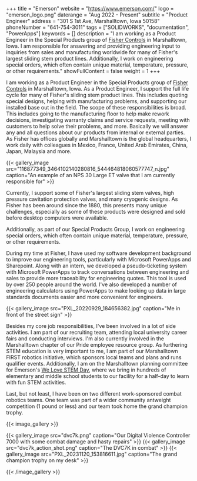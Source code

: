 +++
title = "Emerson"
website = "https://www.emerson.com/"
logo = "emerson_logo.png"
daterange = "Aug 2022 - Present"
subtitle = "Product Engineer"
address = "301 S 1st Ave, Marshalltown, Iowa 50158"
phoneNumber = "641-754-3011"
tags = ["SOLIDWORKS", "documentation", "PowerApps"]
keywords = []
description = "I am working as a Product Engineer in the Special Products group of [Fisher Controls](https://www.emerson.com/en-us/automation/fisher) in Marshalltown, Iowa. I am responsible for answering and providing engineering input to inquiries from sales and manufacturing worldwide for many of Fisher's largest sliding stem product lines. Additionally, I work on engineering special orders, which often contain unique material, temperature, pressure, or other requirements."
showFullContent = false
weight = 1
+++

I am working as a Product Engineer in the Special Products group of
[Fisher Controls](https://www.emerson.com/en-us/automation/fisher) in
Marshalltown, Iowa. As a Product Engineer, I support the full life cycle for many of
Fisher's sliding stem product lines. This includes quoting special designs,
helping with manufacturing problems, and supporting our installed base out in the field.
The scope of these responsibilities is broad. This includes going to the manufacturing
floor to help make rework decisions, investigating warranty claims and service requests,
meeting with customers to help solve their problems, and more. Basically
we will answer any and all questions about our products from internal or external
parties. As Fisher has offices globally and Marshalltown is the global headquarters,
I work daily with colleagues in Mexico, France, United Arab Emirates, China, Japan,
Malaysia and more.

{{< gallery_image src="116877349_3464102140280816_544464818060577747_n.jpg" caption="An example of an NPS 30 Large ET valve that I am currently responsible for" >}}

Currently, I support some of Fisher's largest sliding stem valves, high pressure
cavitation protection valves, and many cryogenic designs. As Fisher has been around
since the 1880, this presents many unique challenges, especially as some of these
products were designed and sold before desktop computers were available.

Additionally, as part of our Special Products Group, I work on engineering special
orders, which often contain unique material, temperature, pressure, or other
requirements.

During my time at Fisher, I have used my software development background to
improve our engineering tools, particularly with Microsoft PowerApps and Sharepoint.
Along with an intern, we developed a pseudo-ticketing system with Microsoft PowerApps
to track conversations between engineering and sales to provide more traceability
for engineering quotes. This tool is used by over 250 people around the world.
I've also developed a number of engineering calculators using PowerApps to make looking
up data in large standards documents easier and more convenient for engineers.

{{< gallery_image src="PXL_20220929_184656382.jpg" caption="Me in front of the street sign" >}}

Besides my core job responsibilities, I've been involved in a lot of side activities.
I am part of our recruiting team, attending local university career fairs and conducting
interviews. I'm also currently involved in the Marshalltown chapter of our Pride
employee resource group. As furthering STEM education is very important to me,
I am part of our Marshalltown FIRST robotics initiative, which sponsors
local teams and plans and runs qualifier events. Additionally, I am on the Marshalltown
planning committee for Emerson's [We Love STEM Day](https://www.emerson.com/WeLoveSTEM),
where we bring in hundreds of elementary and middle school students to our facility
for a half-day to learn with fun STEM activities.

Last, but not least, I have been on two different work-sponsored combat robotics teams.
One team was part of a wider community antweight competition (1 pound or less) and our
team took home the grand champion trophy.

{{< image_gallery >}}

{{< gallery_image src="dvc7k.png" caption="Our Digital Violence Controller 7000 with some combat damage and hasty repairs" >}}
{{< gallery_image src="dvc7k_action_shot.png" caption="The DVC7K in combat" >}}
{{< gallery_image src="PXL_20231120_153816611.jpg" caption="The grand champion trophy on my desk" >}}

{{< /image_gallery >}}

